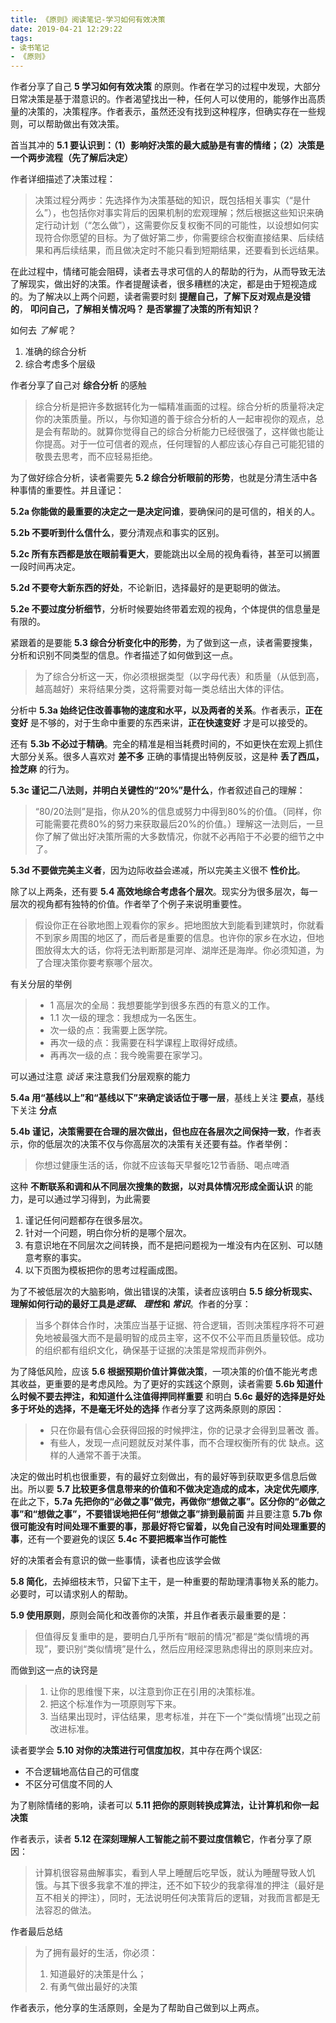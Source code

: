 ```yaml
---
title: 《原则》阅读笔记-学习如何有效决策
date: 2019-04-21 12:29:22
tags:
- 读书笔记
- 《原则》
---
```


作者分享了自己 **5 学习如何有效决策** 的原则。作者在学习的过程中发现，大部分日常决策是基于潜意识的。作者渴望找出一种，任何人可以使用的，能够作出高质量的决策的，决策程序。作者表示，虽然还没有找到这种程序，但确实存在一些规则，可以帮助做出有效决策。

首当其冲的 **5.1 要认识到：（1）影响好决策的最大威胁是有害的情绪；（2）决策是一个两步流程（先了解后决定）**

作者详细描述了决策过程：

> 决策过程分两步：先选择作为决策基础的知识，既包括相关事实（“是什么”），也包括你对事实背后的因果机制的宏观理解；然后根据这些知识来确定行动计划（“怎么做”），这需要你反复权衡不同的可能性，以设想如何实现符合你愿望的目标。为了做好第二步，你需要综合权衡直接结果、后续结果和再后续结果，而且做决定时不能只看到短期结果，还要看到长远结果。

在此过程中，情绪可能会阻碍，读者去寻求可信的人的帮助的行为，从而导致无法了解现实，做出好的决策。作者提醒读者，很多糟糕的决定，都是由于短视造成的。为了解决以上两个问题，读者需要时刻 **提醒自己，了解下反对观点是没错的**， **叩问自己，了解相关情况吗？ 是否掌握了决策的所有知识？**

如何去 *了解* 呢？

1. 准确的综合分析
2. 综合考虑多个层级

作者分享了自己对 **综合分析** 的感触

> 综合分析是把许多数据转化为一幅精准画面的过程。综合分析的质量将决定你的决策质量。所以，与你知道的善于综合分析的人一起审视你的观点，总是会有帮助的。就算你觉得自己的综合分析能力已经很强了，这样做也能让你提高。对于一位可信者的观点，任何理智的人都应该心存自己可能犯错的敬畏去思考，而不应轻易拒绝。

为了做好综合分析，读者需要先 **5.2 综合分析眼前的形势**，也就是分清生活中各种事情的重要性。并且谨记：

**5.2a 你能做的最重要的决定之一是决定问谁**，要确保问的是可信的，相关的人。

**5.2b 不要听到什么信什么**，要分清观点和事实的区别。

**5.2c 所有东西都是放在眼前看更大**，要能跳出以全局的视角看待，甚至可以搁置一段时间再决定。

**5.2d 不要夸大新东西的好处**，不论新旧，选择最好的是更聪明的做法。

**5.2e 不要过度分析细节**，分析时候要始终带着宏观的视角，个体提供的信息量是有限的。

紧跟着的是要能 **5.3 综合分析变化中的形势**，为了做到这一点，读者需要搜集，分析和识别不同类型的信息。作者描述了如何做到这一点。

> 为了综合分析这一天，你必须根据类型（以字母代表）和质量（从低到高，越高越好）来将结果分类，这将需要对每一类总结出大体的评估。

分析中 **5.3a 始终记住改善事物的速度和水平，以及两者的关系**。作者表示，**正在变好** 是不够的，对于生命中重要的东西来讲，**正在快速变好** 才是可以接受的。

还有 **5.3b 不必过于精确**。完全的精准是相当耗费时间的，不如更快在宏观上抓住大部分关系。很多人喜欢对 **差不多** 正确的事情提出特例反驳，这是种 **丢了西瓜，捡芝麻** 的行为。

**5.3c 谨记二八法则，并明白关键性的“20%”是什么**，作者叙述自己的理解：

> “80/20法则”是指，你从20%的信息或努力中得到80%的价值。（同样，你可能需要花费80%的努力来获取最后20%的价值。）理解这一法则后，一旦你了解了做出好决策所需的大多数情况，你就不必再陷于不必要的细节之中了。

**5.3d 不要做完美主义者**，因为边际收益会递减，所以完美主义很不 **性价比**。

除了以上两条，还有要 **5.4 高效地综合考虑各个层次**。现实分为很多层次，每一层次的视角都有独特的价值。作者举了个例子来说明重要性。

> 假设你正在谷歌地图上观看你的家乡。把地图放大到能看到建筑时，你就看不到家乡周围的地区了，而后者是重要的信息。也许你的家乡在水边，但地图放得太大的话，你将无法判断那是河岸、湖岸还是海岸。你必须知道，为了合理决策你要考察哪个层次。

有关分层的举例

> - 1 高层次的全局：我想要能学到很多东西的有意义的工作。
> - 1.1 次一级的理念：我想成为一名医生。
> - 次一级的点：我需要上医学院。
> - 再次一级的点：我需要在科学课程上取得好成绩。
> - 再再次一级的点：我今晚需要在家学习。

可以通过注意 *谈话* 来注意我们分层观察的能力

**5.4a 用“基线以上”和“基线以下”来确定谈话位于哪一层**，基线上关注 **要点**，基线下关注 **分点**

**5.4b 谨记，决策需要在合理的层次做出，但也应在各层次之间保持一致**，作者表示，你的低层次的决策不仅与你高层次的决策有关还要有益。作者举例：

>  你想过健康生活的话，你就不应该每天早餐吃12节香肠、喝点啤酒

这种 **不断联系和调和从不同层次搜集的数据，以对具体情况形成全面认识** 的能力，是可以通过学习得到，为此需要

1. 谨记任何问题都存在很多层次。
2. 针对一个问题，明白你分析的是哪个层次。
3. 有意识地在不同层次之间转换，而不是把问题视为一堆没有内在区别、可以随意考察的事实。
4. 以下页图为模板把你的思考过程画成图。

为了不被低层次的大脑影响，做出错误的决策，读者应该明白 **5.5 综分析现实、理解如何行动的最好工具是*逻辑*、 *理性*和 *常识***。作者的分享：

> 当多个群体合作时，决策应当基于证据、符合逻辑，否则决策程序将不可避免地被最强大而不是最明智的成员主宰，这不仅不公平而且质量较低。成功的组织都有组织文化，确保基于证据的决策是常规而非例外。

为了降低风险，应该 **5.6 根据预期价值计算做决策**，一项决策的价值不能光考虑其收益，更重要的是考虑风险。为了更好的实践这个原则，读者需要 **5.6b 知道什么时候不要去押注，和知道什么注值得押同样重要** 和明白 **5.6c 最好的选择是好处多于坏处的选择，不是毫无坏处的选择** 作者分享了这两条原则的原因：

> - 只在你最有信心会获得回报的时候押注，你的记录才会得到显著改
善。
> - 有些人，发现一点问题就反对某件事，而不合理权衡所有的优
缺点。这样的人通常不善于决策。

决定的做出时机也很重要，有的最好立刻做出，有的最好等到获取更多信息后做出。所以要 **5.7 比较更多信息带来的价值和不做决定造成的成本，决定优先顺序**,在此之下，**5.7a 先把你的“必做之事”做完，再做你“想做之事”。区分你的“必做之事”和“想做之事”，不要错误地把任何“想做之事”排到最前面** 并且要注意 **5.7b 你很可能没有时间处理不重要的事，那最好将它留着，以免自己没有时间处理重要的事**，还有一个要避免的误区 **5.4c 不要把概率当作可能性**

好的决策者会有意识的做一些事情，读者也应该学会做

**5.8 简化**，去掉细枝末节，只留下主干，是一种重要的帮助理清事物关系的能力。必要时，可以请求别人的帮助。

**5.9 使用原则**，原则会简化和改善你的决策，并且作者表示最重要的是：

> 但值得反复重申的是，要明白几乎所有“眼前的情况”都是“类似情境的再现”，要识别“类似情境”是什么，然后应用经深思熟虑得出的原则来应对。

而做到这一点的诀窍是

> 1. 让你的思维慢下来，以注意到你正在引用的决策标准。
> 2. 把这个标准作为一项原则写下来。
> 3. 当结果出现时，评估结果，思考标准，并在下一个“类似情境”出现之前改进标准。

读者要学会 **5.10 对你的决策进行可信度加权**，其中存在两个误区:

* 不合逻辑地高估自己的可信度
* 不区分可信度不同的人

为了剔除情绪的影响，读者可以 **5.11 把你的原则转换成算法，让计算机和你一起决策**

作者表示，读者 **5.12 在深刻理解人工智能之前不要过度信赖它**，作者分享了原因：

> 计算机很容易曲解事实，看到人早上睡醒后吃早饭，就认为睡醒导致人饥饿。与其下很多我拿不准的押注，还不如下较少的我拿得准的押注（最好是互不相关的押注），同时，无法说明任何决策背后的逻辑，对我而言都是无法容忍的做法。

作者最后总结

> 为了拥有最好的生活，你必须：
> 1. 知道最好的决策是什么；
> 2. 有勇气做出最好的决策

作者表示，他分享的生活原则，全是为了帮助自己做到以上两点。
